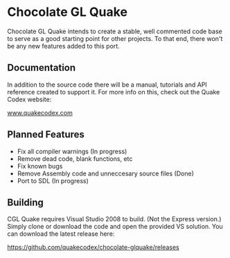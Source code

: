 # Chocolate GL Quake
Chocolate GL Quake intends to create a stable, well commented code base to serve as a good starting point for other projects. To that end, there won't be any new features added to this port. 

## Documentation
In addition to the source code there will be a manual, tutorials and API reference created to support it. For more info on this, check out the Quake Codex website:

www.quakecodex.com

## Planned Features
- Fix all compiler warnings (In progress)
- Remove dead code, blank functions, etc
- Fix known bugs
- Remove Assembly code and unneccesary source files (Done)
- Port to SDL (In progress)

## Building
CGL Quake requires Visual Studio 2008 to build. (Not the Express version.) Simply clone or download the code and open the provided VS solution. You can download the latest release here:

https://github.com/quakecodex/chocolate-glquake/releases
